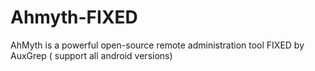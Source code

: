 # Ahmyth-FIXED
AhMyth is a powerful open-source remote administration tool FIXED by AuxGrep ( support all android versions)
